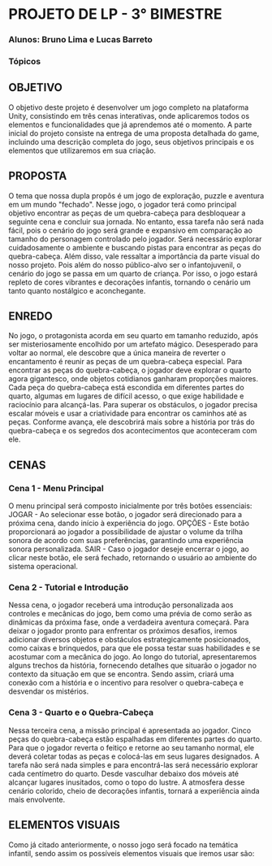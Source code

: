 # **PROJETO DE LP - 3° BIMESTRE**
### Alunos: Bruno Lima e Lucas Barreto
### Tópicos

## OBJETIVO
   O objetivo deste projeto é desenvolver um jogo completo na plataforma Unity, consistindo em três cenas interativas, onde aplicaremos todos os elementos e funcionalidades que já aprendemos até o momento. A parte inicial do projeto consiste na entrega de uma proposta detalhada do game, incluindo uma descrição completa do jogo, seus objetivos principais e os elementos que utilizaremos em sua criação.

## PROPOSTA
   O tema que nossa dupla propôs é um jogo de exploração, puzzle e aventura em um mundo "fechado". Nesse jogo, o jogador terá como principal objetivo encontrar as peças de um quebra-cabeça para desbloquear a seguinte cena e concluir sua jornada.
   No entanto, essa tarefa não será nada fácil, pois o cenário do jogo será grande e expansivo em comparação ao tamanho do personagem controlado pelo jogador. Será necessário explorar cuidadosamente o ambiente e buscando pistas para encontrar as peças do quebra-cabeça.
   Além disso, vale ressaltar a importância da parte visual do nosso projeto. Pois além do nosso público-alvo ser o infantojuvenil, o cenário do jogo se passa em um quarto de criança. Por isso, o jogo estará repleto de cores vibrantes e decorações infantis, tornando o cenário um tanto quanto nostálgico e aconchegante.

## ENREDO
   No jogo, o protagonista acorda em seu quarto em tamanho reduzido, após ser misteriosamente encolhido por um artefato mágico. Desesperado para voltar ao normal, ele descobre que a única maneira de reverter o encantamento é reunir as peças de um quebra-cabeça especial.
   Para encontrar as peças do quebra-cabeça, o jogador deve explorar o quarto agora gigantesco, onde objetos cotidianos ganharam proporções maiores. Cada peça do quebra-cabeça está escondida em diferentes partes do quarto, algumas em lugares de difícil acesso, o que exige habilidade e raciocínio para alcançá-las. Para superar os obstáculos, o jogador precisa escalar móveis e usar a criatividade para encontrar os caminhos até as peças.
   Conforme avança, ele descobrirá mais sobre a história por trás do quebra-cabeça e os segredos dos acontecimentos que aconteceram com ele.

## CENAS
### Cena 1 - Menu Principal
O menu principal será composto inicialmente por três botões essenciais:
JOGAR - Ao selecionar esse botão, o jogador será direcionado para a próxima cena, dando início à experiência do jogo.
OPÇÕES - Este botão proporcionará ao jogador a possibilidade de ajustar o volume da trilha sonora de acordo com suas preferências, garantindo uma experiência sonora personalizada.
SAIR - Caso o jogador deseje encerrar o jogo, ao clicar neste botão, ele será fechado, retornando o usuário ao ambiente do sistema operacional.

### Cena 2 - Tutorial e Introdução
   Nessa cena, o jogador receberá uma introdução personalizada aos controles e mecânicas do jogo, bem como uma prévia de como serão as dinâmicas da próxima fase, onde a verdadeira aventura começará. Para deixar o jogador pronto para enfrentar os próximos desafios, iremos adicionar diversos objetos e obstáculos estrategicamente posicionados, como caixas e brinquedos, para que ele possa testar suas habilidades e se acostumar com a mecânica do jogo.
   Ao longo do tutorial, apresentaremos alguns trechos da história, fornecendo detalhes que situarão o jogador no contexto da situação em que se encontra. Sendo assim, criará uma conexão com a história e o incentivo para resolver o quebra-cabeça e desvendar os mistérios.

### Cena 3 - Quarto e o Quebra-Cabeça
   Nessa terceira cena, a missão principal é apresentada ao jogador. Cinco peças do quebra-cabeça estão espalhadas em diferentes partes do quarto. Para que o jogador reverta o feitiço e retorne ao seu tamanho normal, ele deverá coletar todas as peças e colocá-las em seus lugares designados.
   A tarefa não será nada simples e para encontrá-las será necessário explorar cada centímetro do quarto. Desde vasculhar debaixo dos móveis até alcançar lugares inusitados, como o topo do lustre. A atmosfera desse cenário colorido, cheio de decorações infantis, tornará a experiência ainda mais envolvente.

## ELEMENTOS VISUAIS
Como já citado anteriormente, o nosso jogo será focado na temática infantil, sendo assim os possíveis elementos visuais que iremos usar são:
